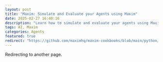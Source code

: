 ```yaml
---
layout: post
title: "Maxim: Simulate and Evaluate your Agents using Maxim"
date: 2025-02-27 16:40:16
description: "Learn how to simulate and evaluate your agents using Maxim."
tags: AI, Maxim
categories: Agents
featured: true
redirect: "https://github.com/maximhq/maxim-cookbooks/blob/main/python/simulation/simulation-workflow.md"
---
```


Redirecting to another page.
